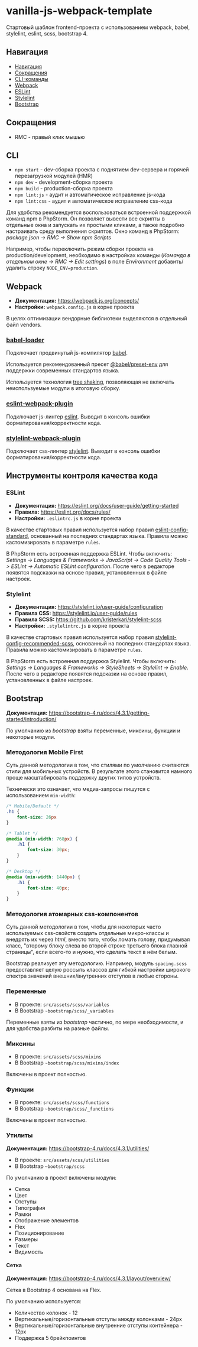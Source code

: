 # vanilla-js-webpack-template
Стартовый шаблон frontend-проекта с использованием webpack, babel, stylelint, eslint, scss, bootstrap 4.

## Навигация
* [Навигация](#навигация)
* [Сокращения](#сокращения)
* [CLI-команды](#cli)
* [Webpack](#webpack)
* [ESLint](#eslint)
* [Stylelint](#stylelint)
* [Bootstrap](#bootstrap)

## Сокращения
* RMC - правый клик мышью

## CLI
* `npm start` - dev-сборка проекта с поднятием dev-сервера и горячей перезагрузкой модулей (HMR)
* `npm dev` - development-сборка проекта
* `npm build` - production-сборка проекта
* `npm lint:js` - аудит и автоматическое исправление js-кода
* `npm lint:css` - аудит и автоматическое исправление css-кода

Для удобства рекомендуется воспользоваться встроенной поддержкой команд npm в PhpStorm. Он позволяет вывести все 
скрипты в отдельные окна и запускать их простыми кликами, а также подробно настраивать среду выполнения скриптов.
Окно команд в PhpStorm: *package.json -> RMC -> Show npm Scripts*

Например, чтобы переключить режим сборки проекта на production/development, необходимо в настройках команды 
(*Команда в отедльном окне -> RMC -> Edit <command> settings*) в поле *Environment* добавить/удалить строку 
`NODE_ENV=production`.

## Webpack
* **Документация:** https://webpack.js.org/concepts/
* **Настройки:** `webpack.config.js` в корне проекта

В целях оптимизации вендорные библиотеки выделяются в отдельный файл vendors.

### [babel-loader](https://www.npmjs.com/package/babel-loader)
Подключает продвинутый js-компилятор [babel](https://babeljs.io/docs/en/).

Используется рекомендованный пресет [@babel/preset-env](https://babeljs.io/docs/en/babel-preset-env) для поддержки 
современных стандартов языка.

Используется технология [tree shaking](https://babeljs.io/docs/en/babel-preset-env#usebuiltins-usage), позволяющая не 
включать неиспользуемые модули в итоговую сборку.

### [eslint-webpack-plugin](https://www.npmjs.com/package/eslint-webpack-plugin)
Подключает js-линтер [eslint](#eslint). Выводит в консоль ошибки форматирования/корректности кода.

### [stylelint-webpack-plugin](https://www.npmjs.com/package/stylelint-webpack-plugin)
Подключает css-линтер [stylelint](#stylelint). Выводит в консоль ошибки форматирования/корректности кода.

## Инструменты контроля качества кода

### ESLint
* **Документация:** https://eslint.org/docs/user-guide/getting-started
* **Правила:** https://eslint.org/docs/rules/
* **Настройки:** `.eslintrc.js` в корне проекта

В качестве стартовых правил используется набор правил [eslint-config-standard](https://www.npmjs.com/package/eslint-config-standard), 
основанный на последних стандартах языка. Правила можно кастомизировать в параметре `rules`.

В PhpStorm есть встроенная поддержка ESLint. Чтобы включить: 
*Settings -> Languages & Frameworks -> JavaScript -> Code Quality Tools -> ESLint -> Automatic ESLint configuration*.
После чего в редакторе появятся подсказки на основе правил, установленных в файле настроек.

### Stylelint
* **Документация:** https://stylelint.io/user-guide/configuration
* **Правила CSS:** https://stylelint.io/user-guide/rules  
* **Правила SCSS:** https://github.com/kristerkari/stylelint-scss
* **Настройки:** `.stylelintrc.js` в корне проекта

В качестве стартовых правил используется набор правил [stylelint-config-recommended-scss](https://www.npmjs.com/package/stylelint-config-recommended-scss), 
основанный на последних стандартах языка. Правила можно кастомизировать в параметре `rules`.

В PhpStorm есть встроенная поддержка Stylelint. Чтобы включить: 
*Settings -> Languages & Frameworks -> StyleSheets -> Stylelint -> Enable*. После чего в редакторе появятся подсказки 
на основе правил, установленных в файле настроек.

## Bootstrap
**Документация:** https://bootstrap-4.ru/docs/4.3.1/getting-started/introduction/

По умолчанию из *bootstrap* взяты переменные, миксины, функции и некоторые модули.

### Методология Mobile First
Суть данной методологии в том, что стилями по умолчанию считаются стили для мобильных устройств. В результате этого 
становится намного проще масштабировать поддержку других типов устройств. 

Технически это означает, что медиа-запросы пишутся с использованием `min-width`:
```css
/* Mobile/Default */
.h1 {
    font-size: 26px
}

/* Tablet */
@media (min-width: 768px) {
    .h1 {
        font-size: 30px;
    }
}

/* Desktop */
@media (min-width: 1440px) {
    .h1 {
        font-size: 40px;
    }
}
```

### Методология атомарных css-компонентов
Суть данной методологии в том, чтобы для некоторых часто используемых css-свойств создать отдельные микро-классы
и внедрять их через *html*, вместо того, чтобы ломать голову, придумывая класс, "второму блоку слева во второй строке 
третьего блока главной страницы", если всего-то и нужно, что сделать текст в нём белым.

Bootstrap реализует эту методологию. Например, модуль `spacing.scss` предоставляет целую россыпь классов для гибкой 
настройки широкого спектра значений внешних/внутренних отступов в любые стороны.

### Переменные
* В проекте: `src/assets/scss/variables`
* В Bootstrap `~bootstrap/scss/_variables`

Переменные взяты из *bootstrap* частично, по мере необходимости, и для удобства разбиты на разные файлы.

### Миксины
* В проекте: `src/assets/scss/mixins`
* В Bootstrap `~bootstrap/scss/mixins/index`

Включены в проект полностью.

### Функции
* В проекте: `src/assets/scss/functions`
* В Bootstrap `~bootstrap/scss/_functions`

Включены в проект полностью.

### Утилиты
**Документация:** https://bootstrap-4.ru/docs/4.3.1/utilities/

* В проекте: `src/assets/scss/utilities`
* В Bootstrap `~bootstrap/scss`

По умолчанию в проект включены модули:
* Сетка
* Цвет
* Отступы
* Типография
* Рамки
* Отображение элементов
* Flex
* Позиционирование
* Размеры
* Текст
* Видимость

#### Сетка
**Документация:** https://bootstrap-4.ru/docs/4.3.1/layout/overview/

Сетка в Bootstrap 4 основана на Flex.

По умолчанию используется:
* Количество колонок - 12
* Вертикальные/горизонтальные отступы между колонками - 24px
* Вертикальные/горизонтальные внутренние отступы контейнера - 12px
* Поддержка 5 брейкпоинтов